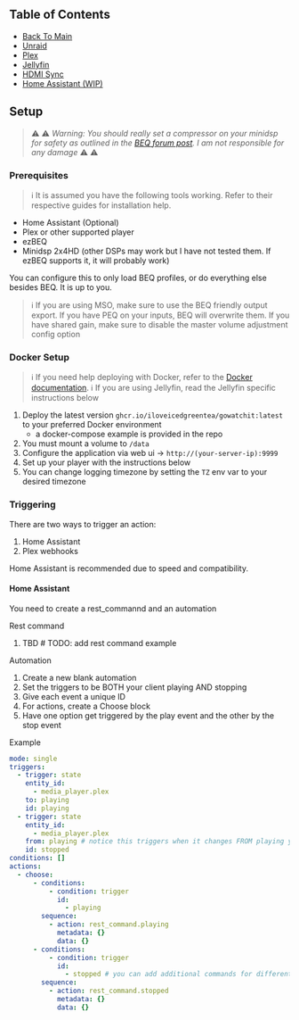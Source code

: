 ## Table of Contents
- [Back To Main](../readme.md)
- [Unraid](./setup_unraid.md)
- [Plex](./setup_plex.md)
- [Jellyfin](./setup_jellyfin.md)
- [HDMI Sync](./setup_hdmi_sync.md)
- [Home Assistant (WIP)](./setup_homeassistant.md)


## Setup
> ⚠️ ⚠️ *Warning: You should really set a compressor on your minidsp for safety as outlined in the [BEQ forum post](https://www.avsforum.com/threads/bass-eq-for-filtered-movies.2995212/). I am not responsible for any damage* ⚠️ ⚠️
### Prerequisites
> ℹ  It is assumed you have the following tools working. Refer to their respective guides for installation help.
* Home Assistant (Optional)
* Plex or other supported player
* ezBEQ
* Minidsp 2x4HD (other DSPs may work but I have not tested them. If ezBEQ supports it, it will probably work)

You can configure this to only load BEQ profiles, or do everything else besides BEQ. It is up to you.

> ℹ  If you are using MSO, make sure to use the BEQ friendly output export. If you have PEQ on your inputs, BEQ will overwrite them. If you have shared gain, make sure to disable the master volume adjustment config option

### Docker Setup
> ℹ  If you need help deploying with Docker, refer to the [Docker documentation](https://docs.docker.com/get-docker/).
> ℹ  If you are using Jellyfin, read the Jellyfin specific instructions below

1) Deploy the latest version `ghcr.io/iloveicedgreentea/gowatchit:latest` to your preferred Docker environment
    * a docker-compose example is provided in the repo
2) You must mount a volume to `/data`
3) Configure the application via web ui -> `http://(your-server-ip):9999`
4) Set up your player with the instructions below
5) You can change logging timezone by setting the `TZ` env var to your desired timezone 

### Triggering
There are two ways to trigger an action:

1) Home Assistant
2) Plex webhooks

Home Assistant is recommended due to speed and compatibility.

#### Home Assistant
You need to create a rest_commannd and an automation

Rest command
1) TBD # TODO: add rest command example

Automation
1) Create a new blank automation
2) Set the triggers to be BOTH your client playing AND stopping
3) Give each event a unique ID
4) For actions, create a Choose block
5) Have one option get triggered by the play event and the other by the stop event

Example
```yaml
mode: single
triggers:
  - trigger: state
    entity_id:
      - media_player.plex
    to: playing
    id: playing
  - trigger: state
    entity_id:
      - media_player.plex
    from: playing # notice this triggers when it changes FROM playing you can also change this to stop and pause separately
    id: stopped
conditions: []
actions:
  - choose:
      - conditions:
          - condition: trigger
            id:
              - playing
        sequence:
          - action: rest_command.playing
            metadata: {}
            data: {}
      - conditions:
          - condition: trigger
            id:
              - stopped # you can add additional commands for different states like pause
        sequence:
          - action: rest_command.stopped
            metadata: {}
            data: {}
```